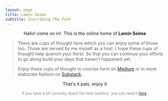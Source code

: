 ```yaml
---
layout: page
title: Lamin Seima
subtitle: Inscribing The Path
---
```

<p style="text-align:center;">Hallo! come on in!. This is the online home of <b>Lamin Seima</b></p>

> There are cups of thought here which you can enjoy some of those too.
> Those are served by me myself as a host.
> I hope these cups of thought help quench your thirst.
> So that you can continue your efforts to go along build your days that haven't happened yet. 

> Enjoy these cups of thought in concise form on [Medium](https://medium.com/@laminseima) 
> or in more elaborate fashion on [Substack](https://laminseima.substack.com).

<p style="text-align: center;">That's it pals, enjoy it</p>

<p style="text-align:center;color:grey;font-size:12px;">
If you have a bit curiosity about the host (author), 
you can read it <a href="https://laminseima.github.io/glimpse/">here</a>.
</p>

